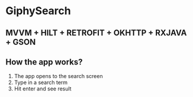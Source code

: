 # GiphySearch

## MVVM + HILT + RETROFIT + OKHTTP + RXJAVA + GSON

## How the app works?
1. The app opens to the search screen
2. Type in a search term
3. Hit enter and see result
